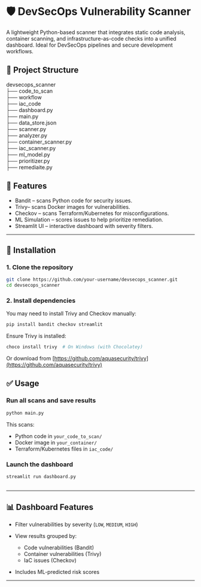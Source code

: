  
 
# 🛡️ DevSecOps Vulnerability Scanner

A lightweight Python-based scanner that integrates static code analysis, container scanning, and infrastructure-as-code checks into a unified dashboard. Ideal for DevSecOps pipelines and secure development workflows.

 

## 📂 Project Structure

 

devsecops\_scanner\
├── code\_to\_scan             
├── workflow              
├── iac\_code\
├── dashboard.py                   
├── main.py                       
├── data\_store.json               
├── scanner.py\
├── analyzer.py\
├── container\_scanner.py          
├── iac\_scanner.py                
├── ml\_model.py                    
├── prioritizer.py    
├── remediaite.py 

 



## 🚀 Features

- Bandit – scans Python code for security issues.
- Trivy– scans Docker images for vulnerabilities.
- Checkov – scans Terraform/Kubernetes for misconfigurations.
- ML Simulation – scores issues to help prioritize remediation.
- Streamlit UI – interactive dashboard with severity filters.

---

## 🔧 Installation

### 1. Clone the repository

```bash
git clone https://github.com/your-username/devsecops_scanner.git
cd devsecops_scanner
````

### 2. Install dependencies

You may need to install Trivy and Checkov manually:

```bash
pip install bandit checkov streamlit
 ```

Ensure Trivy is installed:

```bash
choco install trivy  # On Windows (with Chocolatey)
 ```

Or download from [https://github.com/aquasecurity/trivy](https://github.com/aquasecurity/trivy)


## ✅ Usage

### Run all scans and save results

```bash
python main.py
 ```

This scans:

* Python code in `your_code_to_scan/`
* Docker image in `your_container/`
* Terraform/Kubernetes files in `iac_code/`

### Launch the dashboard

```bash
streamlit run dashboard.py
 
```
---

## 📊 Dashboard Features

* Filter vulnerabilities by severity (`LOW`, `MEDIUM`, `HIGH`)
* View results grouped by:

  * Code vulnerabilities (Bandit)
  * Container vulnerabilities (Trivy)
  * IaC issues (Checkov)
* Includes ML-predicted risk scores

---
 
 
